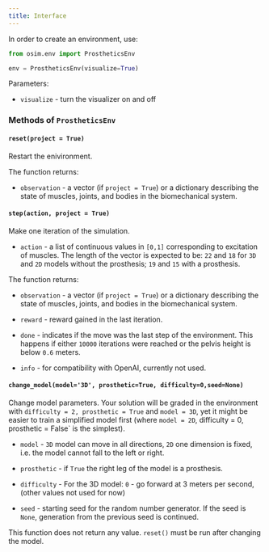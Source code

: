 ```yaml
---
title: Interface
---
```


In order to create an environment, use:
```python
from osim.env import ProstheticsEnv

env = ProstheticsEnv(visualize=True)
```
Parameters:

* `visualize` - turn the visualizer on and off

### Methods of `ProstheticsEnv`

#### `reset(project = True)`

Restart the enivironment.

The function returns:

* `observation` - a vector (if `project = True`) or a dictionary describing the state of muscles, joints, and bodies in the biomechanical system.

#### `step(action, project = True)`

Make one iteration of the simulation.

* `action` - a list of continuous values in `[0,1]` corresponding to excitation of muscles. The length of the vector is expected to be: `22` and `18` for `3D` and `2D` models without the prosthesis; `19` and `15` with a prosthesis.

The function returns:

* `observation` - a vector (if `project = True`) or a dictionary describing the state of muscles, joints, and bodies in the biomechanical system.

* `reward` - reward gained in the last iteration.

* `done` - indicates if the move was the last step of the environment. This happens if either `10000` iterations were reached or the pelvis height is below `0.6` meters.

* `info` - for compatibility with OpenAI, currently not used.

#### `change_model(model='3D', prosthetic=True, difficulty=0,seed=None)`

Change model parameters. Your solution will be graded in the environment with `difficulty = 2, prosthetic = True` and `model = 3D`, yet it might be easier to train a simplified model first (where `model = 2D`, difficulty = 0, prosthetic = False` is the simplest).

* `model` - `3D` model can move in all directions, `2D` one dimension is fixed, i.e. the model cannot fall to the left or right.

* `prosthetic` - if `True` the right leg of the model is a prosthesis.

* `difficulty` - For the 3D model: `0` - go forward at 3 meters per second, (other values not used for now) 

* `seed` - starting seed for the random number generator. If the seed is `None`, generation from the previous seed is continued.

This function does not return any value. `reset()` must be run after changing the model.
